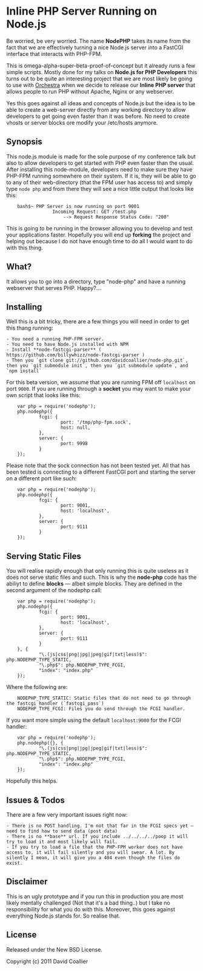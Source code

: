 Inline PHP Server Running on Node.js
====================================

Be worried, be very worried. The name **NodePHP** takes its name from the fact that we are effectively
turning a nice Node.js server into a FastCGI interface that interacts with PHP-FPM.

This is omega-alpha-super-beta-proof-of-concept but it already runs a few simple scripts. Mostly done
for my talks on **Node.js for PHP Developers** this turns out to be quite an interesting project that
we are most likely be going to use with [Orchestra](http://orchestra.io) when we decide to release our
**Inline PHP server** that allows people to run PHP without Apache, Nginx or any webserver.

Yes this goes against all ideas and concepts of Node.js but the idea is to be able to create a web-server
directly from any working directory to allow developers to get going even faster than it was before. No
need to create vhosts or server blocks ore modify your /etc/hosts anymore.

Synopsis
--------
This node.js module is made for the sole purpose of my conference talk but also to allow developers to
get started with PHP even faster than the usual. After installing this node-module, developers need to make
sure they have PHP-FPM running somewhere on their system. If it is, they will be able to go to any of their
web-directory (that the FPM user has access to) and simply type `node php` and from there they will see a
nice little output that looks like this:

		bash$~ PHP Server is now running on port 9001
					 Incoming Request: GET /test.php
						 --> Request Response Status Code: "200"

This is going to be running in the browser allowing you to develop and test your applications faster. Hopefully
you will end up **forking** the project and helping out because I do not have enough time to do all I would want to
do with this thing.


What?
-----
It allows you to go into a directory, type "node-php" and have a running webserver that serves PHP. Happy?...


Installing
----------
Well this is a bit tricky, there are a few things you will need in order to get this thang running:

	- You need a running PHP-FPM server.
	- You need to have Node.js installed with NPM
	- Install **node-fastcgi-parser** ( https://github.com/billywhizz/node-fastcgi-parser )
	- Then you `git clone git://github.com/davidcoallier/node-php.git`, then you `git submodule init`, then you `git submodule update`, and `npm install`

For this beta version, we assume that you are running FPM off `localhost` on port `9000`. If you are running
through a **socket** you may want to make your own script that looks like this:

		var php = require('nodephp');
		php.nodephp({
				fcgi: {
						port: '/tmp/php-fpm.sock',
						host: null,
				},
				server: {
						port: 9998
				}
		});

Please note that the sock connection has not been tested yet. All that has been tested is connecting to a different
FastCGI port and starting the server on a different port like such:

		var php = require('nodephp');
		php.nodephp({
				fcgi: {
						port: 9001,
						host: 'localhost',
				},
				server: {
						port: 9111
				}
		});


Serving Static Files
--------------------
You will realise rapidly enough that only running this is quite useless as it does not serve static files and such. This is why the **node-php**
code has the abiliyt to define **blocks** — albeit simple blocks. They are defined in the second argument of the nodephp call:

		var php = require('nodephp');
		php.nodephp({
				fcgi: {
						port: 9001,
						host: 'localhost',
				},
				server: {
						port: 9111
				}
		}, {
				"\.(js|css|png|jpg|jpeg|gif|txt|less)$": php.NODEPHP_TYPE_STATIC,
				"\.php$": php.NODEPHP_TYPE_FCGI,
				"index": "index.php"
		});

Where the following are:

		NODEPHP_TYPE_STATIC: Static files that do not need to go through the fastcgi handler (`fastcgi_pass`)
		NODEPHP_TYPE_FCGI: Files you do send through the FCGI handler.

If you want more simple using the default `localhost:9000` for the FCGI handler:

		var php = require('nodephp');
		php.nodephp({}, {
				"\.(js|css|png|jpg|jpeg|gif|txt|less)$": php.NODEPHP_TYPE_STATIC,
				"\.php$": php.NODEPHP_TYPE_FCGI,
				"index": "index.php"
		});

Hopefully this helps.


Issues &amp; Todos
------------------
There are a few very important issues right now:

	- There is no POST handling. I'm not that far in the FCGI specs yet — need to find how to send data (post data)
	- There is no **base** url. If you include ../../../../poop it will try to load it and most likely will fail.
	- If you try to load a file that the PHP-FPM worker does not have access to, it will fail silently and you will swear. A lot. By silently I mean, it will give you a 404 even though the files do exist.


Disclaimer
----------
This is an ugly prototype and if you run this in production you are most likely mentally challenged (Not that it's a bad thing..) but
I take no responsibility for what you do with this. Moreover, this goes against everything Node.js stands for. So realise that.


License
-------
Released under the New BSD License.

Copyright (c) 2011 David Coallier
